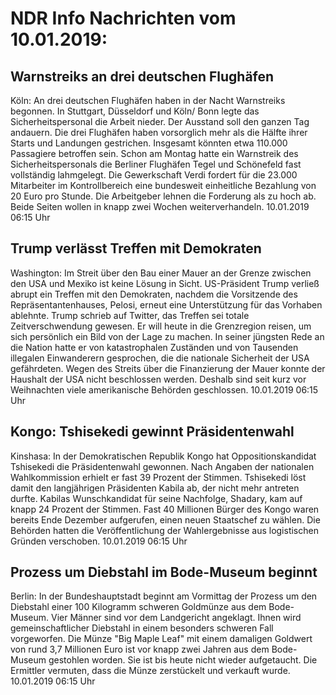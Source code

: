 # NDR Info Nachrichten vom 10.01.2019:


## Warnstreiks an drei deutschen Flughäfen
Köln: An drei deutschen Flughäfen haben in der Nacht Warnstreiks begonnen. In Stuttgart, Düsseldorf und Köln/ Bonn legte das Sicherheitspersonal die Arbeit nieder. Der Ausstand soll den ganzen Tag andauern. Die drei Flughäfen haben vorsorglich mehr als die Hälfte ihrer Starts und Landungen gestrichen. Insgesamt könnten etwa 110.000 Passagiere betroffen sein. Schon am Montag hatte ein Warnstreik des Sicherheitspersonals die Berliner Flughäfen Tegel und Schönefeld fast vollständig lahmgelegt. Die Gewerkschaft Verdi fordert für die 23.000 Mitarbeiter im Kontrollbereich eine bundesweit einheitliche Bezahlung von 20 Euro pro Stunde. Die Arbeitgeber lehnen die Forderung als zu hoch ab. Beide Seiten wollen in knapp zwei Wochen weiterverhandeln. 10.01.2019 06:15 Uhr 

## Trump verlässt Treffen mit Demokraten
Washington: Im Streit über den Bau einer Mauer an der Grenze zwischen den USA und Mexiko ist keine Lösung in Sicht. US-Präsident Trump verließ abrupt ein Treffen mit den Demokraten, nachdem die Vorsitzende des Repräsentantenhauses, Pelosi, erneut eine Unterstützung für das Vorhaben ablehnte. Trump schrieb auf Twitter, das Treffen sei totale Zeitverschwendung gewesen. Er will heute in die Grenzregion reisen, um sich persönlich ein Bild von der Lage zu machen. In seiner jüngsten Rede an die Nation hatte er von katastrophalen Zuständen und von Tausenden illegalen Einwanderern gesprochen, die die nationale Sicherheit der USA gefährdeten. Wegen des Streits über die Finanzierung der Mauer konnte der Haushalt der USA nicht beschlossen werden. Deshalb sind seit kurz vor Weihnachten viele amerikanische Behörden geschlossen. 10.01.2019 06:15 Uhr 

## Kongo: Tshisekedi gewinnt Präsidentenwahl
Kinshasa: In der Demokratischen Republik Kongo hat Oppositionskandidat Tshisekedi die Präsidentenwahl gewonnen. Nach Angaben der nationalen Wahlkommission erhielt er fast 39 Prozent der Stimmen. Tshisekedi löst damit den langjährigen Präsidenten Kabila ab, der nicht mehr antreten durfte. Kabilas Wunschkandidat für seine Nachfolge, Shadary, kam auf knapp 24 Prozent der Stimmen. Fast 40 Millionen Bürger des Kongo waren bereits Ende Dezember aufgerufen, einen neuen Staatschef zu wählen. Die Behörden hatten die Veröffentlichung der Wahlergebnisse aus logistischen Gründen verschoben. 10.01.2019 06:15 Uhr 

## Prozess um Diebstahl im Bode-Museum beginnt
Berlin: In der Bundeshauptstadt beginnt am Vormittag der Prozess um den Diebstahl einer 100 Kilogramm schweren Goldmünze aus dem Bode-Museum. Vier Männer sind vor dem Landgericht angeklagt. Ihnen wird gemeinschaftlicher Diebstahl in einem besonders schweren Fall vorgeworfen. Die Münze "Big Maple Leaf" mit einem damaligen Goldwert von rund 3,7 Millionen Euro ist vor knapp zwei Jahren aus dem Bode-Museum gestohlen worden. Sie ist bis heute nicht wieder aufgetaucht. Die Ermittler vermuten, dass die Münze zerstückelt und verkauft wurde. 10.01.2019 06:15 Uhr 
